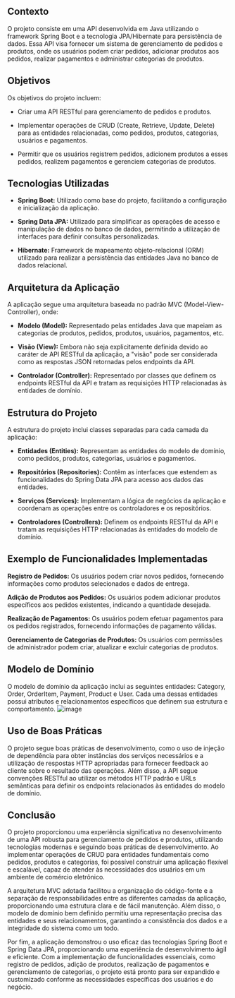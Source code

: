 ## Contexto
O projeto consiste em uma API desenvolvida em Java utilizando o framework Spring Boot e a tecnologia JPA/Hibernate para persistência de dados. Essa API visa fornecer um sistema de gerenciamento de pedidos e produtos, onde os usuários podem criar pedidos, adicionar produtos aos pedidos, realizar pagamentos e administrar categorias de produtos.

## Objetivos
Os objetivos do projeto incluem:

- Criar uma API RESTful para gerenciamento de pedidos e produtos.

- Implementar operações de CRUD (Create, Retrieve, Update, Delete) para as entidades relacionadas, como pedidos, produtos, categorias, usuários e pagamentos.

- Permitir que os usuários registrem pedidos, adicionem produtos a esses pedidos, realizem pagamentos e gerenciem categorias de produtos.

## Tecnologias Utilizadas
- **Spring Boot:** Utilizado como base do projeto, facilitando a configuração e inicialização da aplicação.

- **Spring Data JPA:** Utilizado para simplificar as operações de acesso e manipulação de dados no banco de dados, permitindo a utilização de interfaces para definir consultas personalizadas.

- **Hibernate:** Framework de mapeamento objeto-relacional (ORM) utilizado para realizar a persistência das entidades Java no banco de dados relacional.

## Arquitetura da Aplicação
A aplicação segue uma arquitetura baseada no padrão MVC (Model-View-Controller), onde:

- **Modelo (Model):** Representado pelas entidades Java que mapeiam as categorias de produtos, pedidos, produtos, usuários, pagamentos, etc.

- **Visão (View):** Embora não seja explicitamente definida devido ao caráter de API RESTful da aplicação, a "visão" pode ser considerada como as respostas JSON retornadas pelos endpoints da API.

- **Controlador (Controller):** Representado por classes que definem os endpoints RESTful da API e tratam as requisições HTTP relacionadas às entidades de domínio.

## Estrutura do Projeto
A estrutura do projeto inclui classes separadas para cada camada da aplicação:

- **Entidades (Entities):** Representam as entidades do modelo de domínio, como pedidos, produtos, categorias, usuários e pagamentos.

- **Repositórios (Repositories):** Contêm as interfaces que estendem as funcionalidades do Spring Data JPA para acesso aos dados das entidades.

- **Serviços (Services):** Implementam a lógica de negócios da aplicação e coordenam as operações entre os controladores e os repositórios.

- **Controladores (Controllers):** Definem os endpoints RESTful da API e tratam as requisições HTTP relacionadas às entidades do modelo de domínio.

## Exemplo de Funcionalidades Implementadas
**Registro de Pedidos:** Os usuários podem criar novos pedidos, fornecendo informações como produtos selecionados e dados de entrega.

**Adição de Produtos aos Pedidos:** Os usuários podem adicionar produtos específicos aos pedidos existentes, indicando a quantidade desejada.

**Realização de Pagamentos:** Os usuários podem efetuar pagamentos para os pedidos registrados, fornecendo informações de pagamento válidas.

**Gerenciamento de Categorias de Produtos:** Os usuários com permissões de administrador podem criar, atualizar e excluir categorias de produtos.

## Modelo de Domínio
O modelo de domínio da aplicação inclui as seguintes entidades: Category, Order, OrderItem, Payment, Product e User. Cada uma dessas entidades possui atributos e relacionamentos específicos que definem sua estrutura e comportamento.
![image](https://github.com/CodeByTeusSilva/First-Spring-Application/assets/130092876/f958c3ae-1a61-4afd-ae21-98042c3eab26)


## Uso de Boas Práticas
O projeto segue boas práticas de desenvolvimento, como o uso de injeção de dependência para obter instâncias dos serviços necessários e a utilização de respostas HTTP apropriadas para fornecer feedback ao cliente sobre o resultado das operações. Além disso, a API segue convenções RESTful ao utilizar os métodos HTTP padrão e URLs semânticas para definir os endpoints relacionados às entidades do modelo de domínio.


## Conclusão
O projeto proporcionou uma experiência significativa no desenvolvimento de uma API robusta para gerenciamento de pedidos e produtos, utilizando tecnologias modernas e seguindo boas práticas de desenvolvimento. Ao implementar operações de CRUD para entidades fundamentais como pedidos, produtos e categorias, foi possível construir uma aplicação flexível e escalável, capaz de atender às necessidades dos usuários em um ambiente de comércio eletrônico.

A arquitetura MVC adotada facilitou a organização do código-fonte e a separação de responsabilidades entre as diferentes camadas da aplicação, proporcionando uma estrutura clara e de fácil manutenção. Além disso, o modelo de domínio bem definido permitiu uma representação precisa das entidades e seus relacionamentos, garantindo a consistência dos dados e a integridade do sistema como um todo.

Por fim, a aplicação demonstrou o uso eficaz das tecnologias Spring Boot e Spring Data JPA, proporcionando uma experiência de desenvolvimento ágil e eficiente. Com a implementação de funcionalidades essenciais, como registro de pedidos, adição de produtos, realização de pagamentos e gerenciamento de categorias, o projeto está pronto para ser expandido e customizado conforme as necessidades específicas dos usuários e do negócio.
